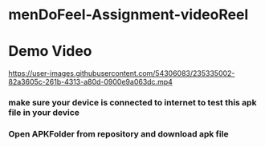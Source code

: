 # menDoFeel-Assignment-videoReel

# Demo Video 

https://user-images.githubusercontent.com/54306083/235335002-82a3605c-261b-4313-a80d-0900e9a063dc.mp4

### make sure your device is connected to internet to test this apk file in your device
### Open APKFolder from repository and download apk file 

